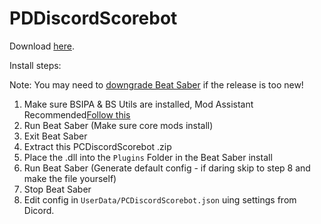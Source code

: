 # PDDiscordScorebot
Download [here](https://github.com/tvbarnette999/PDDiscordScorebot/releases).

Install steps:

Note: You may need to [downgrade Beat Saber](https://steamcommunity.com/sharedfiles/filedetails/?id=1805934840) if the release is too new!
1. Make sure BSIPA & BS Utils are installed, Mod Assistant Recommended[Follow this](https://bsmg.wiki/pc-modding.html)
2. Run Beat Saber (Make sure core mods install)
3. Exit Beat Saber
4. Extract this PCDiscordScorebot .zip
5. Place the .dll into the `Plugins` Folder in the Beat Saber install
6. Run Beat Saber (Generate default config - if daring skip to step 8 and make the file yourself)
7. Stop Beat Saber
8. Edit config in `UserData/PCDiscordScorebot.json` uing settings from Dicord.
